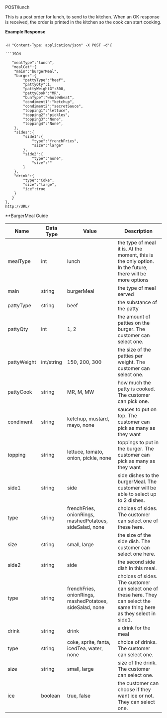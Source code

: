 POST/lunch

This is a post order for lunch, to send to the kitchen. When an OK response is received, the order is printed in the kitchen so the cook can start cooking.

**Example Response**

```curl 

-H "Content-Type: application/json" -X POST -d'{

```JSON

   "mealType":"lunch",
   "mealCat":{
  	"main":"burgerMeal",
  	"burger":{
     	"pattyType":"beef",
     	"pattyQty":1,
     	"pattyWeightG":300,
     	"pattyCook":"MR",
     	"bunType":"wholeWheat",
     	"condiment1":"ketchup",
     	"condiment2":"secretSauce",
     	"topping1":"lettuce",
     	"topping2":"pickles",
     	"topping3":"None",
     	"topping4":"None",
  	},
  	"sides":{
     	"side1":{
        	"type":"frenchFries",
        	"size":"large"
     	},
     	"side2":{
        	"type":"none",
        	"size":""
     	}
  	},
  	"drink":{
     	"type":"Coke",
     	"size":"large",
     	"ice":true
  	}
   }
},
http://URL/
```
**BurgerMeal Guide

| **Name**    | **Data Type** | **Value**                            | **Description**                                                                                           |
|-------------|---------------|--------------------------------------|-----------------------------------------------------------------------------------------------------------|
| mealType    | int           | lunch                                | the type of meal it is. At the moment, this is the only option. In the future, there will be more options |
| main        | string        | burgerMeal                           | the type of meal served                                                                                   |
| pattyType   | string        | beef                                 | the substance of the patty                                                                                |
| pattyQty    | int           | 1, 2                                 | the amount of patties on the burger. The customer can select one.                                         |
| pattyWeight | int/string    | 150, 200, 300                        | the size of the patties per weight. The customer can select one.                                          |
| pattyCook   | string        | MR, M, MW                            | how much the patty is cooked. The customer can pick one.                                                  |
| condiment   | string        | ketchup, mustard, mayo, none         | sauces to put on top. The customer can pick as many as they want                                          |
| topping     | string        | lettuce, tomato, onion, pickle, none | toppings to put in the burger. The customer can pick as many as they want                                 |
| side1 | string | side                                                     | side dishes to the burgerMeal. The customer will be able to select up to 2 dishes.                                        |
| type  | string | frenchFries, onionRings, mashedPotatoes, sideSalad, none | choices of sides. The customer can select one of these here.                                                              |
| size  | string | small, large                                             | the size of the side dish. The customer can select one here.                                                              |
| side2 | string | side                                                     | the second side dish in this meal.                                                                                        |
| type  | string | frenchFries, onionRings, mashedPotatoes, sideSalad, none | choices of sides. The customer can select one of these here. They can select the same thing here as they select in side1. |
| drink | string  | drink                                     | a drink for the meal                                                  |
| type  | string  | coke, sprite, fanta, icedTea, water, none | choice of drinks. The customer can select one.                        |
| size  | string  | small, large                              | size of the drink. The customer can select one.                       |
| ice   | boolean | true, false                               | the customer can choose if they want ice or not. They can select one. |
